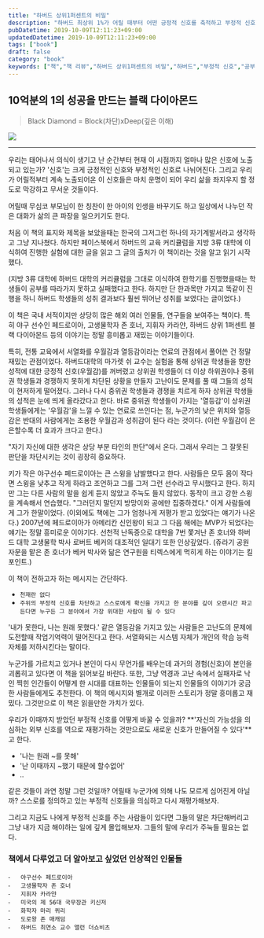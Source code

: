 ```yaml
---
title: "하버드 상위1퍼센트의 비밀"
description: "하버드 최상위 1%가 어릴 때부터 어떤 긍정적 신호를 축적하고 부정적 신호를 걸러내며 기회를 확장하는지 분석한 책을 소개하고, 환경과 선택이 서로를 어떻게 규정하는지 사례로 재구성하며 나의 학습 전략과 커리어 설계를 다시 점검한 공감형 서평이다. 또한 가정과 학교, 사회가 제공하는 신호를 스스로 설계할 방법을 제안하며, 성장을 막는 부정적 신호를 끊어내는 실천법까지 덧붙였다."
pubDatetime: 2019-10-09T12:11:23+09:00
updatedDatetime: 2019-10-09T12:11:23+09:00
tags: ["book"]
draft: false
category: "book"
keywords: ["책","책 리뷰","하버드 상위1퍼센트의 비밀","하버드","부정적 신호","공부","차단","깊은 이해"]
---
```


## 10억분의 1의 성공을 만드는 블랙 다이아몬드

 > 
 > Black Diamond = Block(차단)xDeep(깊은 이해)

![](https://i.imgur.com/pMKeAxq.jpg)

---

우리는 태어나서 의식이 생기고 난 순간부터 현재 이 시점까지 얼마나 많은 신호에 노출되고 있는가? '신호'는 크게 긍정적인 신호와 부정적인 신호로 나뉘어진다. 그리고 우리가 어릴적부터 계속 노출되어온 이 신호들은 마치 운명이 되어 우리 삶을 좌지우지 할 정도로 막강하고 무서운 것들이다.

어릴때 무심코 부모님이 한 칭찬이 한 아이의 인생을 바꾸기도 하고 일상에서 나누던 작은 대화가 삶의 큰 파장을 일으키기도 한다.

처음 이 책의 표지와 제목을 보았을때는 한국의 그저그런 하나의 자기계발서라고 생각하고 그냥 지나쳤다. 하지만 페이스북에서 하버드의 교육 커리큘럼을 지방 3류 대학에 이식하여 진행한 실험에 대한 글을 읽고 그 글의 출처가 이 책이라는 것을 알고 읽기 시작했다.

(지방 3류 대학에 하버드 대학의 커리큘럼을 그대로 이식하여 한학기를 진행했을때는 학생들이 공부를 따라가지 못하고 실패했다고 한다. 하지만 단 한과목만 가지고 똑같이 진행을 하니 하버드 학생들의 성취 결과보다 훨씬 뛰어난 성취를 보였다는 글이었다.)

이 책은 국내 서적이지만 상당히 많은 해외 여러 인물들, 연구들을 보여주는 책이다. 특히 야구 선수인 페드로이아, 고생물학자 존 호너, 지휘자 카라얀, 하버드 상위 1퍼센트 블랙 다이아몬드 등의 이야기는 정말 흥미롭고 재밌는 이야기들이다.

특히, 전통 교육에서 서열화를 우월감과 열등감이라는 연료의 관점에서 풀어쓴 건 정말 재밌는 관점이었다.
하버드대학의 마가렛 쉬 교수는 실험을 통해 상위권 학생들을 향한 성적에 대한 긍정적 신호(우월감)를 꺼버렸고 상위권 학생들이 더 이상 하위권이나 중위권 학생들과 경쟁하지 못하게 차단된 상황을 만들자 고난이도 문제를 풀 때 그들의 성적이 현저하게 떨어졌다. 그러나 다시 중위권 학생들과 경쟁을 치르게 하자 상위권 학생들의 성적은 눈에 띄게 올라갔다고 한다. 바로 중위권 학생들이 가지는 '열등감'이 상위권 학생들에게는 '우월감'을 느낄 수 있는 연료로 쓰인다는 점, 누군가의 낮은 위치와 열등감은 반대의 사람에게는 조용한 우월감과 성취감이 된다 라는 것이다. (이런 우월감이 은은할수록 더 효과가 크다고 한다.)

"자기 자신에 대한 생각은 상당 부분 타인의 판단"에서 온다. 그래서 우리는 그 잘못된 판단을 차단시키는 것이 굉장히 중요하다.

키가 작은 야구선수 페드로이아는 큰 스윙을 남발했다고 한다. 사람들은 모두 몸이 작다면 스윙을 낮추고 작게 하라고 조언하고 그를 그저 그런 선수라고 무시했다고 한다. 하지만 그는 다른 사람의 말을 쉽게 듣지 않았고 주눅도 들지 않았다. 동작이 크고 강한 스윙을 계속해서 연습했다. "그러던지 말던지 방망이와 공에만 집중하겠다." 이게 사람들에게 그가 한말이었다. (이외에도 책에는 그가 엄청나게 저평가 받고 있었다는 얘기가 나온다.)
2007년에 페드로이아가 아메리칸 신인왕이 되고 그 다음 해에는 MVP가 되었다는 얘기는 정말 흥미로운 이야기다.
선천적 난독증으로 대학을 7번 쫓겨난 존 호너와 하버드 대학 고생물학 박사 로버트 베커의 대조적인 일대기 또한 인상깊었다. (쥬라기 공원 자문을 맡은 존 호너가 베커 박사와 닮은 연구원을 티렉스에게 먹히게 하는 이야기는 킬포인트.)

이 책이 전하고자 하는 메시지는 간단하다.

* `천재란 없다`
* `주위의 부정적 신호를 차단하고 스스로에게 확신을 가지고 한 분야를 깊이 오랜시간 파고든다면 누구든 그 분야에서 가장 위대한 사람이 될 수 있다`

'내가 못한다, 나는 원래 못했다.' 같은 열등감을 가지고 있는 사람들은 고난도의 문제에 도전할때 작업기억력이 떨어진다고 한다. 서열화되는 시스템 자체가 개인의 학습 능력 자체를 저하시킨다는 말이다.

누군가를 가르치고 있거나 본인이 다시 무언가를 배우는데 과거의 경험(신호)이 본인을 괴롭히고 있다면 이 책을 읽어보길 바란다.
또한, 그냥 역경과 고난 속에서 실패자로 낙인 찍힌 인간들이 어떻게 한 시대를 대표하는 인물들이 되는지 인물들의 이야기가 궁금한 사람들에게도 추천한다. 이 책의 메시지와 별개로 이러한 스토리가 정말 흥미롭고 재밌다. 그것만으로 이 책은 읽을만한 가치가 있다.

우리가 이때까지 받았던 부정적 신호를 어떻게 바꿀 수 있을까?
\*\*'자신의 가능성을 의심하는 외부 신호를 역으로 재평가하는 것만으로도 새로운 신호가 만들어질 수 있다'\*\*고 한다.

* '나는 원래 ~를 못해'
* '난 이때까지 ~했기 때문에 할수없어'
* ..

같은 것들이 과연 정말 그런 것일까? 어릴때 누군가에 의해 나도 모르게 심어진게 아닐까? 스스로를 정의하고 있는 부정적 신호들을 의심하고 다시 재평가해보자.

그리고 지금도 나에게 부정적 신호를 주는 사람들이 있다면 그들의 말은 차단해버리고 그냥 내가 지금 해야하는 일에 깊게 몰입해보자. 그들의 말에 우리가 주눅들 필요는 없다.

### 책에서 다루었고 더 알아보고 싶었던 인상적인 인물들

    ⁃	야구선수 페드로이아
    ⁃	고생물학자 존 호너
    ⁃	지휘자 카라얀
    ⁃	미국의 제 56대 국무장관 키신저
    ⁃	화학자 마리 퀴리
    ⁃	도로왕 존 매캐덤
    ⁃	하버드 최연소 교수 앨런 더쇼비츠
    
